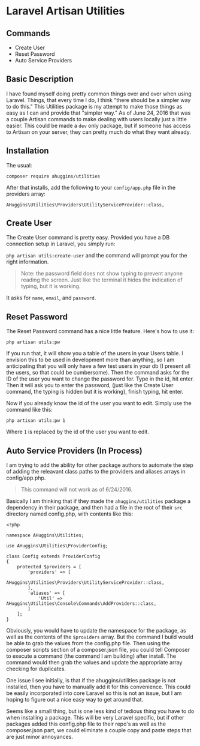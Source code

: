# Laravel Artisan Utilities

## Commands
* Create User
* Reset Password
* Auto Service Providers

## Basic Description

I have found myself doing pretty common things over and over when using Laravel. Things, that every time I do, I think "there should be a simpler way to do this." This Utilities package is my attempt to make those things as easy as I can and provide that "simpler way." As of June 24, 2016 that was a couple Artisan commands to make dealing with users locally just a little easier. This could be made a `dev` only package, but if someone has access to Artisan on your server, they can pretty much do what they want already.

## Installation

The usual:

`composer require ahuggins/utilities`

After that installs, add the following to your `config/app.php` file in the providers array:

`AHuggins\Utilities\Providers\UtilityServiceProvider::class,`

## Create User

The Create User command is pretty easy. Provided you have a DB connection setup in Laravel, you simply run:

`php artisan utils:create-user` and the command will prompt you for the right information.

> Note: the password field does not show typing to prevent anyone reading the screen. Just like the terminal it hides the indication of typing, but it is working.

It asks for `name`, `email`, and `password`.

## Reset Password

The Reset Password command has a nice little feature. Here's how to use it:

`php artisan utils:pw`

If you run that, it will show you a table of the users in your Users table. I envision this to be used in development more than anything, so I am anticipating that you will only have a few test users in your db (I present all the users, so that could be cumbersome). Then the command asks for the ID of the user you want to change the password for. Type in the id, hit enter. Then it will ask you to enter the password, (just like the Create User command, the typing is hidden but it is working), finish typing, hit enter.

Now if you already know the id of the user you want to edit. Simply use the command like this:

`php artisan utils:pw 1`

Where `1` is replaced by the id of the user you want to edit.

## Auto Service Providers (In Process)

I am trying to add the ability for other package authors to automate the step of adding the releavant class paths to the providers and aliases arrays in config/app.php.

> This command will not work as of 6/24/2016.

Basically I am thinking that if they made the `ahuggins/utilities` package a dependency in their package, and then had a file in the root of their `src` directory named config.php, with contents like this:

```
<?php

namespace AHuggins\Utilities;

use AHuggins\Utilities\ProviderConfig;

class Config extends ProviderConfig
{
    protected $providers = [
        'providers' => [
            AHuggins\Utilities\Providers\UtilityServiceProvider::class,
        ],
        'aliases' => [
            'Util' => AHuggins\Utilities\Console\Commands\AddProviders::class,
        ]
    ];
}

```

Obviously, you would have to update the namespace for the package, as well as the contents of the `$providers` array. But the command I build would be able to grab the values from the config.php file. Then using the composer scripts section of a composer.json file, you could tell Composer to execute a command (the command I am building) after install. The command would then grab the values and update the appropriate array checking for duplicates.

One issue I see initially, is that if the ahuggins/utilities package is not installed, then you have to manually add it for this convenience. This could be easily incorporated into core Laravel so this is not an issue, but I am hoping to figure out a nice easy way to get around that.

Seems like a small thing, but is one less kind of tedious thing you have to do when installing a package. This will be very Laravel specific, but if other packages added this config.php file to their repo's as well as the composer.json part, we could eliminate a couple copy and paste steps that are just minor annoyances.
